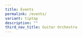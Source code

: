 ```yaml
---
title: Events
permalink: /events/
variant: tiptap
description: ""
third_nav_title: Guitar Orchestra
---
```

